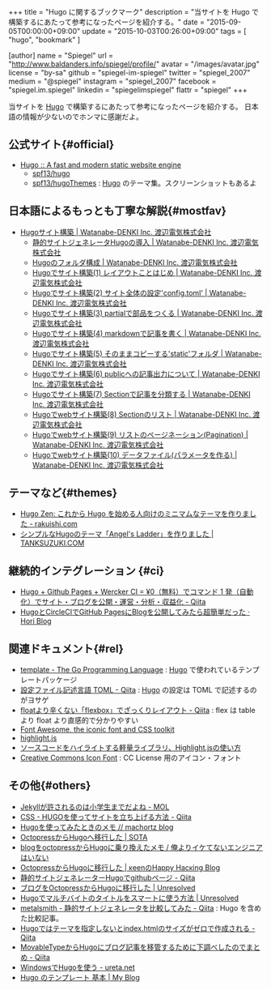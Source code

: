 +++
title       = "Hugo に関するブックマーク"
description = "当サイトを Hugo で構築するにあたって参考になったページを紹介する。"
date        = "2015-09-05T00:00:00+09:00"
update      = "2015-10-03T00:26:00+09:00"
tags        = [ "hugo", "bookmark" ]

[author]
name      = "Spiegel"
url       = "http://www.baldanders.info/spiegel/profile/"
avatar    = "/images/avatar.jpg"
license   = "by-sa"
github    = "spiegel-im-spiegel"
twitter   = "spiegel_2007"
medium    = "@spiegel"
instagram = "spiegel_2007"
facebook  = "spiegel.im.spiegel"
linkedin  = "spiegelimspiegel"
flattr    = "spiegel"
+++

当サイトを [Hugo] で構築するにあたって参考になったページを紹介する。
日本語の情報が少ないのでホンマに感謝だよ。

## 公式サイト{#official}

- [Hugo :: A fast and modern static website engine](http://gohugo.io/)
    - [spf13/hugo](https://github.com/spf13/hugo)
    - [spf13/hugoThemes](https://github.com/spf13/hugoThemes) : [Hugo] のテーマ集。スクリーンショットもあるよ

## 日本語によるもっとも丁寧な解説{#mostfav}

- [Hugoサイト構築 | Watanabe-DENKI Inc. 渡辺電気株式会社](http://wdkk.co.jp/lab/hugo/)
    - [静的サイトジェネレータHugoの導入 | Watanabe-DENKI Inc. 渡辺電気株式会社](http://wdkk.co.jp/note/2015/0714-hugo/)
    - [Hugoのフォルダ構成 | Watanabe-DENKI Inc. 渡辺電気株式会社](http://wdkk.co.jp/note/2015/0715-hugo/)
    - [Hugoでサイト構築(1) レイアウトことはじめ | Watanabe-DENKI Inc. 渡辺電気株式会社](http://wdkk.co.jp/note/2015/0731-hugo/)
    - [Hugoでサイト構築(2) サイト全体の設定'config.toml' | Watanabe-DENKI Inc. 渡辺電気株式会社](http://wdkk.co.jp/note/2015/0807-hugo-config/)
    - [Hugoでサイト構築(3) partialで部品をつくる | Watanabe-DENKI Inc. 渡辺電気株式会社](http://wdkk.co.jp/note/2015/0808-hugo-partial/)
    - [Hugoでサイト構築(4) markdownで記事を書く | Watanabe-DENKI Inc. 渡辺電気株式会社](http://wdkk.co.jp/note/2015/0817-hugo-markdown/)
    - [Hugoでサイト構築(5) そのままコピーする'static'フォルダ | Watanabe-DENKI Inc. 渡辺電気株式会社](http://wdkk.co.jp/note/2015/0818-hugo-static/)
    - [Hugoでサイト構築(6) publicへの記事出力について | Watanabe-DENKI Inc. 渡辺電気株式会社](http://wdkk.co.jp/note/2015/0824-hugo-public/)
    - [Hugoでサイト構築(7) Sectionで記事を分類する | Watanabe-DENKI Inc. 渡辺電気株式会社](http://wdkk.co.jp/note/2015/0831-hugo-section/)
    - [Hugoでwebサイト構築(8) Sectionのリスト | Watanabe-DENKI Inc. 渡辺電気株式会社](http://wdkk.co.jp/note/2015/0914-hugo-section/)
    - [Hugoでwebサイト構築(9) リストのページネーション(Pagination) | Watanabe-DENKI Inc. 渡辺電気株式会社](http://wdkk.co.jp/note/2015/0915-hugo-pagination/)
    - [Hugoでwebサイト構築(10) データファイル(パラメータを作る) | Watanabe-DENKI Inc. 渡辺電気株式会社](http://wdkk.co.jp/note/2015/0917-hugo-datafile/)

## テーマなど{#themes}

- [Hugo Zen: これから Hugo を始める人向けのミニマムなテーマを作りました - rakuishi.com](http://rakuishi.com/archives/hugo-zen/)
- [シンプルなHugoのテーマ「Angel's Ladder」を作りました | TANKSUZUKI.COM](http://tanksuzuki.com/post/hugo-theme-angels-ladder/)

## 継続的インテグレーション {#ci}

- [Hugo + Github Pages + Wercker CI = ¥0（無料）でコマンド 1 発（自動化）でサイト・ブログを公開・運営・分析・収益化 - Qiita](http://qiita.com/yoheimuta/items/8a619cac356bed89a4c9)
- [HugoとCircleCIでGitHub PagesにBlogを公開してみたら超簡単だった · Hori Blog](http://hori-ryota.com/blog/create-blog-with-hugo-and-circleci/)

## 関連ドキュメント{#rel}

- [template - The Go Programming Language](http://golang.org/pkg/text/template/) : [Hugo] で使われているテンプレートパッケージ
- [設定ファイル記述言語 TOML - Qiita](http://qiita.com/b4b4r07/items/77c327742fc2256d6cbe) : [Hugo] の設定は TOML で記述するのがヨサゲ
- [floatより辛くない「flexbox」でざっくりレイアウト - Qiita](http://qiita.com/hashrock/items/939684b9207dbab1d59e) : flex は table より float より直感的で分かりやすい
- [Font Awesome, the iconic font and CSS toolkit](https://fortawesome.github.io/Font-Awesome/)
- [highlight.js](https://highlightjs.org/)
- [ソースコードをハイライトする軽量ライブラリ、Highlight.jsの使い方](http://syncer.jp/how-to-use-highlightjs)
- [Creative Commons Icon Font](http://cc-icons.github.io/) : CC License 用のアイコン・フォント

## その他{#others}

- [Jekyllが許されるのは小学生までだよね - MOL](http://t32k.me/mol/log/hugo/)
- [CSS - HUGOを使ってサイトを立ち上げる方法 - Qiita](http://qiita.com/syui/items/869538099551f24acbbf)
- [Hugoを使ってみたときのメモ // machortz blog](http://machortz.github.io/posts/usinghugo/)
- [OctopressからHugoへ移行した | SOTA](http://deeeet.com/writing/2014/12/25/hugo/)
- [blogをoctopressからHugoに乗り換えたメモ / 俺よりイケてないエンジニアはいない](http://blog.jigyakkuma.org/2015/02/11/hugo/)
- [OctopressからHugoに移行した | κeenのHappy Hacκing Blog](http://keens.github.io/blog/2014/12/30/migration-from-octopress-to-hugo/)
- [静的サイトジェネレーターHugoでgithubページ - Qiita](http://qiita.com/kmry@github/items/01f68550880dcc6d01fe)
- [ブログをOctopressからHugoに移行した | Unresolved](http://yet.unresolved.xyz/blog/2015/01/04/migrate-blog-to-hugo-from-octopress/)
- [Hugoでマルチバイトのタイトルをスマートに使う方法 | Unresolved](http://yet.unresolved.xyz/blog/2015/01/07/how-to-use-multibyte-title-in-hugo/)
- [metalsmith - 静的サイトジェネレータを比較してみた - Qiita](http://qiita.com/tamano/items/d3be25027c9b80bbfb7a) : Hugo を含めた比較記事。
- [Hugoではテーマを指定しないとindex.htmlのサイズがゼロで作成される - Qiita](http://qiita.com/kakkyz81/items/75bcaace6bcaa38373ba)
- [MovableTypeからHugoにブログ記事を移管するために下調べしたのでまとめ - Qiita](http://qiita.com/DQNEO/items/7c05252fa434c861d938)
- [WindowsでHugoを使う - ureta.net](http://ureta.net/2015/05/hugo-on-windows/)
- [Hugo のテンプレート 基本 | My Blog](http://takunagai.github.io/post/hugo/template/)

[Hugo]: http://gohugo.io/ "Hugo :: A fast and modern static website engine"
